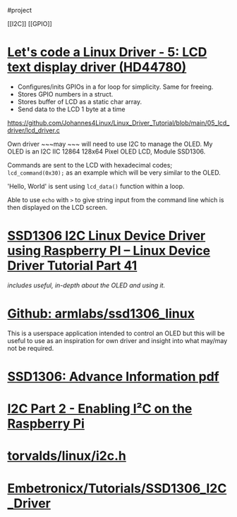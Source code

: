 #project

[[I2C]] 
[[GPIO]]

# [ Let's code a Linux Driver - 5: LCD text display driver (HD44780)](https://youtu.be/HH3OOtJwBz4)

+ Configures/inits GPIOs in a for loop for simplicity. Same for freeing. 
+ Stores GPIO numbers in a struct.
+ Stores buffer of LCD as a static char array.
+ Send data to the LCD 1 byte at a time

https://github.com/Johannes4Linux/Linux_Driver_Tutorial/blob/main/05_lcd_driver/lcd_driver.c

Own driver ~~~may ~~~ will need to use I2C to manage the OLED.
My OLED is an I2C IIC 12864 128x64 Pixel OLED LCD, Module SSD1306.

Commands are sent to the LCD with hexadecimal codes;
`lcd_command(0x30);` as an example which will be very similar to the OLED.

'Hello, World' is sent using `lcd_data()` function within a loop. 

Able to use `echo` with `>` to give string input from the command line which is then displayed on the LCD screen.

# [ SSD1306 I2C Linux Device Driver using Raspberry PI – Linux Device Driver Tutorial Part 41](https://embetronicx.com/tutorials/linux/device-drivers/ssd1306-i2c-linux-device-driver-using-raspberry-pi/)

*includes useful, in-depth about the OLED and using it.*

# [Github: armlabs/ssd1306_linux](https://github.com/armlabs/ssd1306_linux)

This is a userspace application intended to control an OLED but this will be useful to use as an inspiration for own driver and insight into what may/may not be required. 

# [SSD1306: Advance Information pdf](https://cdn-shop.adafruit.com/datasheets/SSD1306.pdf)

# [I2C Part 2 - Enabling I²C on the Raspberry Pi](https://www.abelectronics.co.uk/kb/article/1/i2c-part-2---enabling-i-c-on-the-raspberry-pi)

# [torvalds/linux/i2c.h](https://github.com/torvalds/linux/blob/master/include/linux/i2c.h)

# [Embetronicx/Tutorials/SSD1306_I2C_Driver](https://github.com/Embetronicx/Tutorials/tree/master/Linux/Device_Driver/I2C-Linux-Device-Driver/SSD1306_I2C_Driver)

